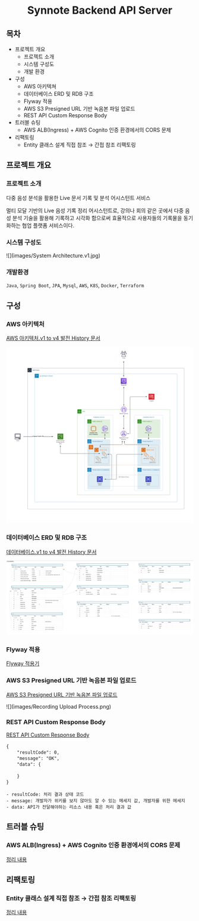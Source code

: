 <div align="center">

# Synnote Backend API Server

</div>

## 목차

- 프로젝트 개요
  - 프로젝트 소개
  - 시스템 구성도
  - 개발 환경
- 구성
  - AWS 아키텍쳐
  - 데이터베이스 ERD 및 RDB 구조
  - Flyway 적용
  - AWS S3 Presigned URL 기반 녹음본 파일 업로드
  - REST API Custom Response Body
- 트러블 슈팅
  - AWS ALB(Ingress) + AWS Cognito 인증 환경에서의 CORS 문제
- 리팩토링
  - Entity 클래스 설계 직접 참조 → 간접 참조 리팩토링

## 프로젝트 개요

### 프로젝트 소개
다중 음성 분석을 활용한 Live 문서 기록 및 분석 어시스턴트 서비스

멀티 모달 기반의 Live 음성 기록 정리 어시스턴트로, 강의나 회의 같은 곳에서 다중 음성 분석 기술을 활용해 기록하고 시각화 함으로써 효율적으로 사용자들의 기록물을 동기화하는 협업 플랫폼 서비스이다.

### 시스템 구성도
![](images/System Architecture.v1.jpg)

### 개발환경
`Java`, `Spring Boot`, `JPA`, `Mysql`, `AWS`, `K8S`, `Docker`, `Terraform`

## 구성

### AWS 아키텍처
[AWS 아키텍처.v1 to v4 발전 History 문서](https://periodic-case-901.notion.site/AWS-Architecture-b56d623fb3b64cd998b761b8bc42c78a)

![](images/Synnote-AWS-Architecture.v4.png)

### 데이터베이스 ERD 및 RDB 구조
[데이터베이스.v1 to v4 발전 History 문서](https://periodic-case-901.notion.site/Database-ERD-RDB-5f09baedde4f46608c1ba51255328e0d?pvs=4)

![](images/ERD.v4.png)

### Flyway 적용
[Flyway 적용기](https://periodic-case-901.notion.site/Flyway-798cf8e4125c4f599f098b41dcca6161?pvs=4)

### AWS S3 Presigned URL 기반 녹음본 파일 업로드
[AWS S3 Presigned URL 기반 녹음본 파일 업로드](https://periodic-case-901.notion.site/AWS-S3-Presigned-URL-8b988752eca2403e8bd096b3c0b82611?pvs=4)

![](images/Recording Upload Process.png)

### REST API Custom Response Body
[REST API Custom Response Body](https://periodic-case-901.notion.site/REST-API-Custom-Response-Body-ac701a8ff0434446bfbcce53c720aeb6?pvs=4)

```
{
	"resultCode": 0,
	"message": "OK",
	"data": {
    
	}
}

- resultCode: 처리 결과 상태 코드
- message: 개발자가 위키를 보지 않아도 알 수 있는 메세지 값, 개발자를 위한 메세지
- data: API가 전달해야하는 리소스 내용 혹은 처리 결과 값
```

## 트러블 슈팅

### AWS ALB(Ingress) + AWS Cognito 인증 환경에서의 CORS 문제
[정리 내용](https://periodic-case-901.notion.site/AWS-ALB-Ingress-AWS-Cognito-CORS-7e7f6e7e45d94242a7a4eeff251a74af?pvs=4)

## 리팩토링

### Entity 클래스 설계 직접 참조 → 간접 참조 리팩토링
[정리 내용](https://periodic-case-901.notion.site/Entity-0c886ab7bbf6457d9a0d4b1832e2d5cb?pvs=4)